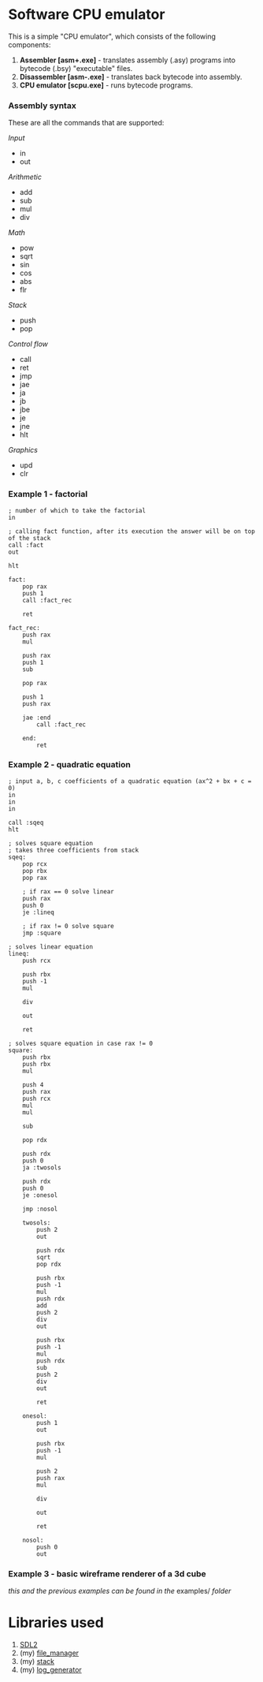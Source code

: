 # Software CPU emulator
This is a simple "CPU emulator", which consists of the following components:
1. **Assembler [asm+.exe]** - translates assembly (.asy) programs into bytecode (.bsy) "executable" files.
2. **Disassembler [asm-.exe]** - translates back bytecode into assembly. 
3. **CPU emulator [scpu.exe]** - runs bytecode programs.

### Assembly syntax
These are all the commands that are supported:

*Input*
* in
* out

*Arithmetic*

* add
* sub
* mul
* div

*Math*

* pow
* sqrt
* sin
* cos
* abs
* flr

*Stack*
* push
* pop

*Control flow*
* call
* ret
* jmp
* jae
* ja
* jb
* jbe
* je
* jne
* hlt

*Graphics*
* upd
* clr

### Example 1 - factorial
```Lisp
; number of which to take the factorial
in

; calling fact function, after its execution the answer will be on top of the stack
call :fact
out

hlt

fact:
	pop rax
	push 1
	call :fact_rec

	ret

fact_rec:
	push rax
	mul

	push rax
	push 1
	sub

	pop rax

	push 1
	push rax

	jae :end
		call :fact_rec

	end:
		ret
```

### Example 2 - quadratic equation
```Lisp
; input a, b, c coefficients of a quadratic equation (ax^2 + bx + c = 0)
in
in
in

call :sqeq
hlt

; solves square equation
; takes three coefficients from stack
sqeq:
	pop rcx
	pop rbx
	pop rax

	; if rax == 0 solve linear
	push rax
	push 0
	je :lineq

	; if rax != 0 solve square
	jmp :square

; solves linear equation
lineq:
	push rcx
	
	push rbx
	push -1
	mul

	div

	out

	ret

; solves square equation in case rax != 0
square:
	push rbx
	push rbx
	mul

	push 4
	push rax
	push rcx
	mul
	mul

	sub

	pop rdx

	push rdx
	push 0
	ja :twosols

    push rdx
    push 0
	je :onesol

    jmp :nosol

	twosols:
        push 2
        out

        push rdx
		sqrt
		pop rdx

		push rbx
		push -1
		mul
		push rdx
		add
		push 2
		div
		out

		push rbx
		push -1
		mul
		push rdx
		sub
		push 2
		div
		out

		ret

	onesol:
        push 1
        out

		push rbx
		push -1
		mul

		push 2
		push rax
		mul

		div

		out

		ret

    nosol:
        push 0
        out

```

### Example 3 - basic wireframe renderer of a 3d cube

*this and the previous examples can be found in the* examples/ *folder*

# Libraries used
1. [SDL2](https://www.libsdl.org/)
2. (my) [file_manager](https://github.com/tralf-strues/file_manager)
3. (my) [stack](https://github.com/tralf-strues/stack)
4. (my) [log_generator](https://github.com/tralf-strues/log_generator)
